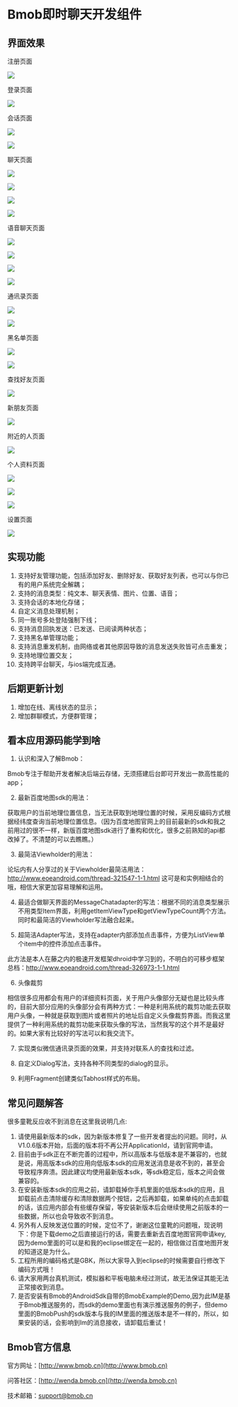 # Bmob即时聊天开发组件

## 界面效果

注册页面

![](image/reg.png)

登录页面

![](image/login.png)

会话页面

![](image/session.png)

![](image/session1.png)

聊天页面

![](image/chat.png)

![](image/chat1.png)

![](image/photo.png)

![](image/map.png)

语音聊天页面

![](image/voice1.png)

![](image/voice2.png)

![](image/voice3.png)

![](image/voice4.png)

通讯录页面

![](image/contact.png)

![](image/contact1.png)

黑名单页面

![](image/block.png)

![](image/block1.png)

查找好友页面

![](image/search.png)

新朋友页面

![](image/newfriend.png)

附近的人页面

![](image/near.png)

个人资料页面

![](image/detail.png)

![](image/detail1.png)

![](image/detail2.png)

设置页面

![](image/setting.png)


## 实现功能

1. 支持好友管理功能，包括添加好友、删除好友、获取好友列表，也可以与你已有的用户系统完全解耦；
2. 支持的消息类型：纯文本、聊天表情、图片、位置、语音；
3. 支持会话的本地化存储；
4. 自定义消息处理机制；
5. 同一账号多处登陆强制下线；
6. 支持消息回执发送：已发送、已阅读两种状态；
7. 支持黑名单管理功能；
8. 支持消息重发机制，由网络或者其他原因导致的消息发送失败皆可点击重发；
9. 支持地理位置交友；
10. 支持跨平台聊天，与ios端完成互通。


## 后期更新计划


1. 增加在线、离线状态的显示；
2. 增加群聊模式，方便群管理；


## 看本应用源码能学到啥


1. 认识和深入了解Bmob：

Bmob专注于帮助开发者解决后端云存储，无须搭建后台即可开发出一款高性能的app；

2. 最新百度地图sdk的用法：

获取用户的当前地理位置信息，当无法获取到地理位置的时候，采用反编码方式根据经纬度查询当前地理位置信息。（因为百度地图官网上的目前最新的sdk和我之前用过的很不一样，新版百度地图sdk进行了重构和优化，很多之前熟知的api都改掉了。不清楚的可以去瞧瞧。）

3. 最简洁Viewholder的用法：

论坛内有人分享过的关于Viewholder最简洁用法：http://www.eoeandroid.com/thread-321547-1-1.html 这可是和实例相结合的哦，相信大家更加容易理解和运用。

4. 最适合做聊天界面的MessageChatadapter的写法：根据不同的消息类型展示不用类型Item界面，利用getItemViewType和getViewTypeCount两个方法。同时和最简洁的Viewholder写法融合起来。

5. 超简洁Adapter写法，支持在adapter内部添加点击事件，方便为ListView单个item中的控件添加点击事件。

此方法是本人在藤之内的极速开发框架dhroid中学习到的，不明白的可移步框架总档：http://www.eoeandroid.com/thread-326973-1-1.html

6. 头像裁剪

相信很多应用都会有用户的详细资料页面，关于用户头像部分无疑也是比较头疼的，目前大部分应用的头像部分会有两种方式：一种是利用系统的裁剪功能去获取用户头像，一种就是获取到图片或者照片的地址后自定义头像裁剪界面。而我这里提供了一种利用系统的裁剪功能来获取头像的写法，当然我写的这个并不是最好的。如果大家有比较好的写法可以和我交流下。

7. 实现类似微信通讯录页面的效果，并支持对联系人的查找和过滤。

8. 自定义Dialog写法，支持各种不同类型的dialog的显示。

9. 利用Fragment创建类似Tabhost样式的布局。


## 常见问题解答

很多童靴反应收不到消息在这里我说明几点:



1. 请使用最新版本的sdk，因为新版本修复了一些开发者提出的问题。同时，从V1.0.6版本开始，后面的版本将不再公开ApplicationId，请到官网申请。
2. 目前由于sdk正在不断完善的过程中，所以高版本与低版本是不兼容的，也就是说，用高版本sdk的应用向低版本sdk的应用发送消息是收不到的，甚至会导致程序奔溃。因此建议均使用最新版本sdk，等sdk稳定后，版本之间会做兼容的。
3. 在安装新版本sdk的应用之前，请卸载掉你手机里面的低版本sdk的应用，且卸载前点击清除缓存和清除数据两个按钮，之后再卸载，如果单纯的点击卸载的话，该应用内部会有些缓存保留，等安装新版本后会继续使用之前版本的一些数据，所以也会导致收不到消息。
4. 另外有人反映发送位置的时候，定位不了，谢谢这位童靴的问题哦，现说明下：你是下载demo之后直接运行的话，需要去重新去百度地图官网申请key,因为demo里面的可以是和我的eclipse绑定在一起的，相信做过百度地图开发的知道这是为什么。
5. 工程所用的编码格式是GBK，所以大家导入到eclipse的时候需要自行修改下编码方式哦！
6. 请大家用两台真机测试，模拟器和平板电脑未经过测试，故无法保证其能无法正常接收到消息。
7. 是否安装有Bmob的AndroidSdk自带的BmobExample的Demo,因为此IM是基于Bmob推送服务的，而sdk的demo里面也有演示推送服务的例子，但demo里面的BmobPush的sdk版本与我的IM里面的推送版本是不一样的，所以，如果安装的话，会影响到Im的消息接收，请卸载后重试！
     

## Bmob官方信息

官方网址：[http://www.bmob.cn](http://www.bmob.cn)

问答社区：[http://wenda.bmob.cn](http://wenda.bmob.cn)

技术邮箱：support@bmob.cn

